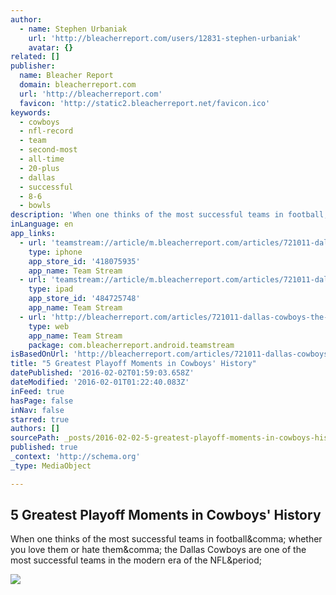 ```yaml
---
author:
  - name: Stephen Urbaniak
    url: 'http://bleacherreport.com/users/12831-stephen-urbaniak'
    avatar: {}
related: []
publisher:
  name: Bleacher Report
  domain: bleacherreport.com
  url: 'http://bleacherreport.com'
  favicon: 'http://static2.bleacherreport.net/favicon.ico'
keywords:
  - cowboys
  - nfl-record
  - team
  - second-most
  - all-time
  - 20-plus
  - dallas
  - successful
  - 8-6
  - bowls
description: 'When one thinks of the most successful teams in football, whether you love them or hate them, the Dallas Cowboys are one of the most successful teams in the modern era of the NFL.'
inLanguage: en
app_links:
  - url: 'teamstream://article/m.bleacherreport.com/articles/721011-dallas-cowboys-the-5-best-playoff-moments-in-cowboys-history'
    type: iphone
    app_store_id: '418075935'
    app_name: Team Stream
  - url: 'teamstream://article/m.bleacherreport.com/articles/721011-dallas-cowboys-the-5-best-playoff-moments-in-cowboys-history'
    type: ipad
    app_store_id: '484725748'
    app_name: Team Stream
  - url: 'http://bleacherreport.com/articles/721011-dallas-cowboys-the-5-best-playoff-moments-in-cowboys-history'
    type: web
    app_name: Team Stream
    package: com.bleacherreport.android.teamstream
isBasedOnUrl: 'http://bleacherreport.com/articles/721011-dallas-cowboys-the-5-best-playoff-moments-in-cowboys-history/page/2'
title: "5 Greatest Playoff Moments in Cowboys' History"
datePublished: '2016-02-02T01:59:03.658Z'
dateModified: '2016-02-01T01:22:40.083Z'
inFeed: true
hasPage: false
inNav: false
starred: true
authors: []
sourcePath: _posts/2016-02-02-5-greatest-playoff-moments-in-cowboys-history.md
published: true
_context: 'http://schema.org'
_type: MediaObject

---
```

<article style=""><h1>5 Greatest Playoff Moments in Cowboys' History</h1><p>When one thinks of the most successful teams in football&amp;comma; whether you love them or hate them&amp;comma; the Dallas Cowboys are one of the most successful teams in the modern era of the NFL&amp;period;</p><img src="http://img.bleacherreport.net/img/images/photos/003/569/732/72793e18df5d7e5e52c1b48bf18c32b2_crop_north.jpg?w=100&amp;h=68&amp;q=75" /></article>